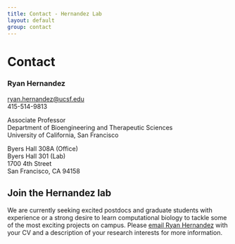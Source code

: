 ```yaml
---
title: Contact - Hernandez Lab
layout: default
group: contact
---
```

# Contact

### Ryan Hernandez

ryan.hernandez@ucsf.edu  
415-514-9813

Associate Professor  
Department of Bioengineering and Therapeutic Sciences  
University of California, San Francisco

Byers Hall 308A (Office)  
Byers Hall 301 (Lab)  
1700 4th Street  
San Francisco, CA 94158

## Join the Hernandez lab

We are currently seeking excited postdocs and graduate students with experience or a strong desire to learn computational biology to tackle some of the most exciting projects on campus. Please [email Ryan Hernandez](mailto:ryan.hernandez@ucsf.edu) with your CV and a description of your research interests for more information.